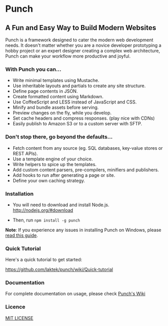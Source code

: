 # Punch 
## A Fun and Easy Way to Build Modern Websites  

Punch is a framework designed to cater the modern web development needs. It doesn't matter whether you are a novice developer prototyping a hobby project or an expert designer creating a complex web architecture, Punch can make your workflow more productive and joyful.  

### With Punch you can...

* Write minimal templates using Mustache.
* Use inheritable layouts and partials to create any site structure.
* Define page contents in JSON.
* Create formatted content using Markdown.
* Use CoffeeScript and LESS instead of JavaScript and CSS.
* Minify and bundle assets before serving.
* Preview changes on the fly, while you develop.
* Set cache headers and compress responses. (play nice with CDNs)
* Easily publish to Amazon S3 or to a custom server with SFTP.

### Don't stop there, go beyond the defaults...

* Fetch content from any source (eg. SQL databases, key-value stores or REST APIs).
* Use a template engine of your choice. 
* Write helpers to spice up the templates.
* Add custom content parsers, pre-compilers, minifiers and publishers.
* Add hooks to run after generating a page or site.
* Define your own caching strategy.

### Installation

* You will need to download and install Node.js. http://nodejs.org/#download 

* Then, run `npm install -g punch`

**Note**: If you experience any issues in installing Punch on Windows, please [read this guide](https://github.com/laktek/punch/wiki/Windows).

### Quick Tutorial

Here's a quick tutorial to get started:

https://github.com/laktek/punch/wiki/Quick-tutorial

### Documentation

For complete documentation on usage, please check [Punch's Wiki](https://github.com/laktek/punch/wiki)

### Licence

[MIT LICENSE](https://github.com/laktek/punch/blob/master/LICENSE)

